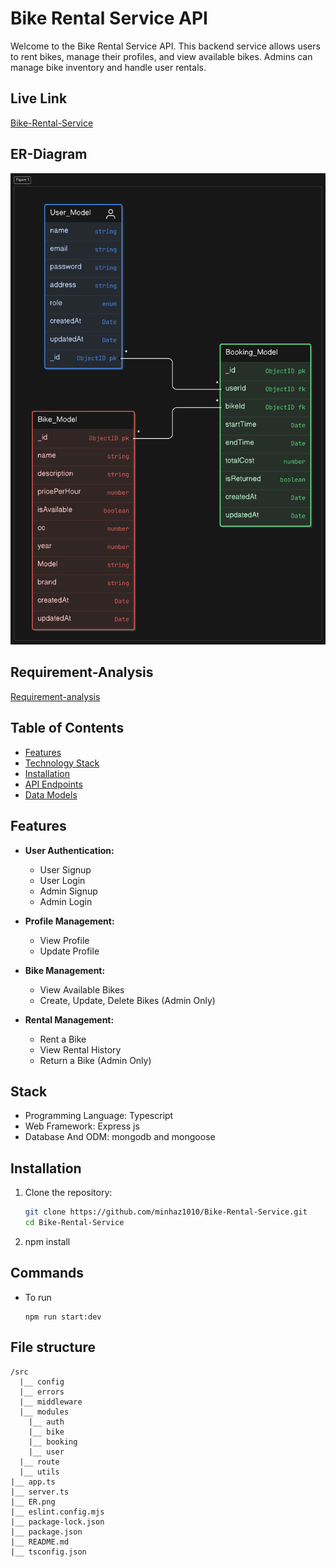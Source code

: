 # Bike Rental Service API

Welcome to the Bike Rental Service API. This backend service allows users to rent bikes, manage their profiles, and view available bikes. Admins can manage bike inventory and handle user rentals.

## Live Link
[Bike-Rental-Service](https://bike-rental-service-node.vercel.app/)

## ER-Diagram 
![ER-Diagram](./ER.png)

## Requirement-Analysis
[Requirement-analysis](https://drive.google.com/file/d/144c1fo0Bn1OuU1FNCfvaD3X_4GpN8rRl/view?usp=drive_link)

## Table of Contents

- [Features](#features)
- [Technology Stack](#stack)
- [Installation](#installation)
- [API Endpoints](#api-endpoints)
- [Data Models](#data-models)

## Features

- **User Authentication:**
  - User Signup
  - User Login
  - Admin Signup
  - Admin Login

- **Profile Management:**
  - View Profile
  - Update Profile

- **Bike Management:**
  - View Available Bikes
  - Create, Update, Delete Bikes (Admin Only)

- **Rental Management:**
  - Rent a Bike
  - View Rental History
  - Return a Bike (Admin Only)

## Stack

- Programming Language: Typescript
- Web Framework: Express js
- Database And ODM: mongodb and mongoose

## Installation

1. Clone the repository:
   ```sh
   git clone https://github.com/minhaz1010/Bike-Rental-Service.git
   cd Bike-Rental-Service
2. npm install

## Commands 

- To run
  ``` 
  npm run start:dev

## File structure
```
/src
  |__ config
  |__ errors
  |__ middleware
  |__ modules
    |__ auth
    |__ bike
    |__ booking
    |__ user
  |__ route
  |__ utils
|__ app.ts
|__ server.ts
|__ ER.png
|__ eslint.config.mjs
|__ package-lock.json
|__ package.json
|__ README.md
|__ tsconfig.json


